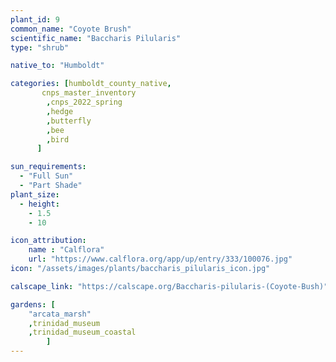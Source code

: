 ```yaml
---
plant_id: 9
common_name: "Coyote Brush"
scientific_name: "Baccharis Pilularis"
type: "shrub"

native_to: "Humboldt"

categories: [humboldt_county_native,
       cnps_master_inventory
        ,cnps_2022_spring
        ,hedge
        ,butterfly
        ,bee
        ,bird
      ]

sun_requirements:
  - "Full Sun"
  - "Part Shade"
plant_size:
  - height: 
    - 1.5
    - 10

icon_attribution: 
    name : "Calflora"
    url: "https://www.calflora.org/app/up/entry/333/100076.jpg" 
icon: "/assets/images/plants/baccharis_pilularis_icon.jpg"

calscape_link: "https://calscape.org/Baccharis-pilularis-(Coyote-Bush)"

gardens: [ 
    "arcata_marsh"
    ,trinidad_museum
    ,trinidad_museum_coastal
        ]
---
```

